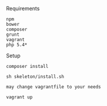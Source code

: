 Requirements

	npm
	bower
	composer
	grunt
	vagrant
	php 5.4*

Setup
	
	composer install

	sh skeleton/install.sh

	may change vagrantfile to your needs

	vagrant up

